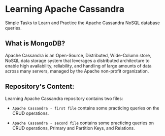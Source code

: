 # Learning Apache Cassandra

Simple Tasks to Learn and Practice the Apache Cassandra NoSQL database queries.

## What is MongoDB?

Apache Cassandra is an Open-Source, Distributed, Wide-Column store, NoSQL data storage system that leverages a distributed architecture to enable high availability, reliability, and handling of large amounts of data across many servers, managed by the Apache non-profit organization.

## Repository's Content:

Learning Apache Cassandra repository contains two files:

- ```Apache Cassandra - first file``` contains some practicing queries on the CRUD operations.

- ```Apache Cassandra - second file```  contains some practicing queries on CRUD operations, Primary and Partition Keys, and Relations.
